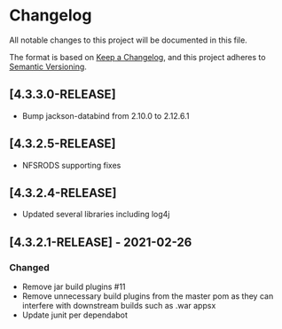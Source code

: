 # Changelog

All notable changes to this project will be documented in this file.

The format is based on [Keep a Changelog](https://keepachangelog.com/en/1.0.0/),
and this project adheres to [Semantic Versioning](https://semver.org/spec/v2.0.0.html).

## [4.3.3.0-RELEASE]

- Bump jackson-databind from 2.10.0 to 2.12.6.1

## [4.3.2.5-RELEASE]

- NFSRODS supporting fixes

## [4.3.2.4-RELEASE]

- Updated several libraries including log4j

## [4.3.2.1-RELEASE] - 2021-02-26

### Changed

- Remove jar build plugins #11
- Remove unnecessary build plugins from the master pom as they can interfere with downstream builds such as .war appsx
- Update junit per dependabot
